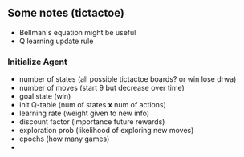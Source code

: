 ## Some notes (tictactoe)

- Bellman's equation might be useful
- Q learning update rule

### Initialize Agent
- number of states (all possible tictactoe boards? or win lose drwa)
- number of moves (start 9 but decrease over time)
- goal state (win)
- init Q-table (num of states **x** num of actions)
- learning rate (weight given to new info)
- discount factor (importance future rewards)
- exploration prob (likelihood of exploring new moves)
- epochs (how many games)
- 

